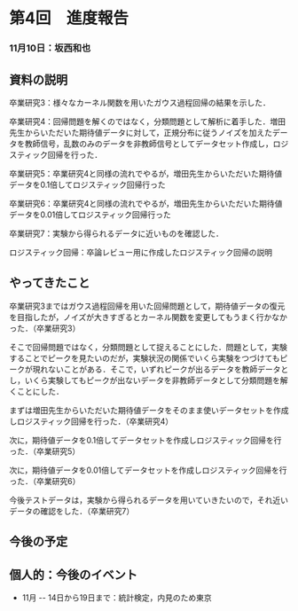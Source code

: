 # 第4回　進度報告
### 11月10日：坂西和也
## 資料の説明
卒業研究3：様々なカーネル関数を用いたガウス過程回帰の結果を示した．

卒業研究4：回帰問題を解くのではなく，分類問題として解析に着手した．増田先生からいただいた期待値データに対して，正規分布に従うノイズを加えたデータを教師信号，乱数のみのデータを非教師信号としてデータセット作成し，ロジスティック回帰を行った．

卒業研究5：卒業研究4と同様の流れでやるが，増田先生からいただいた期待値データを0.1倍してロジスティック回帰行った

卒業研究6：卒業研究4と同様の流れでやるが，増田先生からいただいた期待値データを0.01倍してロジスティック回帰行った

卒業研究7：実験から得られるデータに近いものを確認した．

ロジスティック回帰：卒論レビュー用に作成したロジスティック回帰の説明


## やってきたこと
卒業研究3まではガウス過程回帰を用いた回帰問題として，期待値データの復元を目指したが，ノイズが大きすぎるとカーネル関数を変更してもうまく行かなかった．（卒業研究3）

そこで回帰問題ではなく，分類問題として捉えることにした．問題として，実験することでピークを見たいのだが，実験状況の関係でいくら実験をつづけてもピークが現れないことがある．そこで，いずれピークが出るデータを教師データとし，いくら実験してもピークが出ないデータを非教師データとして分類問題を解くことにした．

まずは増田先生からいただいた期待値データをそのまま使いデータセットを作成しロジスティック回帰を行った．（卒業研究4）

次に，期待値データを0.1倍してデータセットを作成しロジスティック回帰を行った．（卒業研究5）

次に，期待値データを0.01倍してデータセットを作成しロジスティック回帰を行った．（卒業研究6）

今後テストデータは，実験から得られるデータを用いていきたいので，それ近いデータの確認をした．（卒業研究7）


## 今後の予定

## 個人的：今後のイベント
- 11月
-- 14日から19日まで：統計検定，内見のため東京